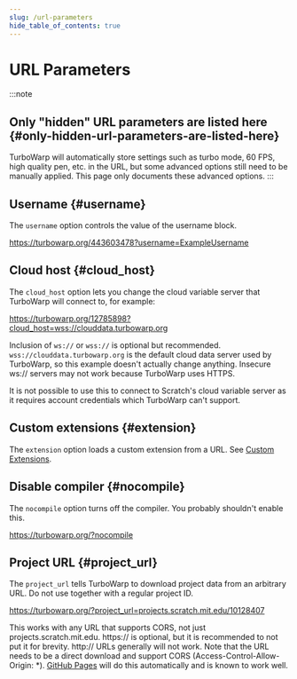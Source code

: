 ```yaml
---
slug: /url-parameters
hide_table_of_contents: true
---
```


# URL Parameters


:::note
## Only "hidden" URL parameters are listed here {#only-hidden-url-parameters-are-listed-here}
TurboWarp will automatically store settings such as turbo mode, 60 FPS, high quality pen, etc. in the URL, but some advanced options still need to be manually applied. This page only documents these advanced options.
:::


## Username {#username}

The `username` option controls the value of the username block.

https://turbowarp.org/443603478?username=ExampleUsername

## Cloud host {#cloud_host}

The `cloud_host` option lets you change the cloud variable server that TurboWarp will connect to, for example:

https://turbowarp.org/12785898?cloud_host=wss://clouddata.turbowarp.org

Inclusion of `ws://` or `wss://` is optional but recommended. `wss://clouddata.turbowarp.org` is the default cloud data server used by TurboWarp, so this example doesn't actually change anything. Insecure ws:// servers may not work because TurboWarp uses HTTPS.

It is not possible to use this to connect to Scratch's cloud variable server as it requires account credentials which TurboWarp can't support.

## Custom extensions {#extension}

The `extension` option loads a custom extension from a URL. See [Custom Extensions](/development/custom-extensions).

<!-- Commented due to possible removal -->
<!--
## `scale` {#scale}

Controls the maximum relative scale of the player when in fullscreen mode.

https://turbowarp.org/fullscreen?scale=2
-->

## Disable compiler {#nocompile}

The `nocompile` option turns off the compiler. You probably shouldn't enable this.

https://turbowarp.org/?nocompile

## Project URL {#project_url}

The `project_url` tells TurboWarp to download project data from an arbitrary URL. Do not use together with a regular project ID.

https://turbowarp.org/?project_url=projects.scratch.mit.edu/10128407

This works with any URL that supports CORS, not just projects.scratch.mit.edu. https:// is optional, but it is recommended to not put it for brevity. http:// URLs generally will not work. Note that the URL needs to be a direct download and support CORS (Access-Control-Allow-Origin: *). [GitHub Pages](https://pages.github.com/) will do this automatically and is known to work well.
